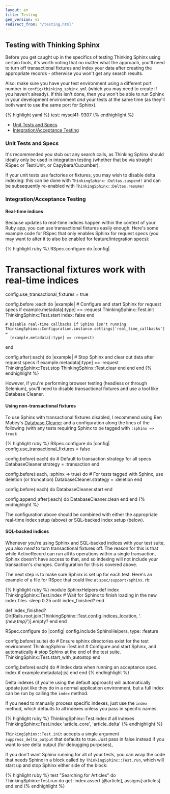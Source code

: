 ```yaml
---
layout: en
title: Testing
gem_version: v5
redirect_from: "/testing.html"
---
```


## Testing with Thinking Sphinx

Before you get caught up in the specifics of testing Thinking Sphinx using certain tools, it's worth noting that no matter what the approach, you'll need to turn off transactional fixtures and index your data after creating the appropriate records - otherwise you won't get any search results.

Also: make sure you have your test environment using a different port number in `config/thinking_sphinx.yml` (which you may need to create if you haven't already). If this isn't done, then you won't be able to run Sphinx in your development environment _and_ your tests at the same time (as they'll both want to use the same port for Sphinx).

{% highlight yaml %}
test:
  mysql41: 9307
{% endhighlight %}

* [Unit Tests and Specs](#unit_tests)
* [Integration/Acceptance Testing](#acceptance)

<h3 id="unit_tests">Unit Tests and Specs</h3>

It's recommended you stub out any search calls, as Thinking Sphinx should ideally only be used in integration testing (whether that be via straight RSpec or Test/Unit, or Capybara/Cucumber).

If your unit tests use factories or fixtures, you may wish to disable delta indexing: this can be done with `ThinkingSphinx::Deltas.suspend!` and can be subsequently re-enabled with `ThinkingSphinx::Deltas.resume!`

<h3 id="acceptance">Integration/Acceptance Testing</h3>

#### Real-time indices

Because updates to real-time indices happen within the context of your Ruby app, you can use transactional fixtures easily enough. Here's some example code for RSpec that only enables Sphinx for request specs (you may want to alter it to also be enabled for feature/integration specs):

{% highlight ruby %}
RSpec.configure do |config|
  # Transactional fixtures work with real-time indices
  config.use_transactional_fixtures = true

  config.before :each do |example|
    # Configure and start Sphinx for request specs
    if example.metadata[:type] == :request
      ThinkingSphinx::Test.init
      ThinkingSphinx::Test.start index: false
    end

    # Disable real-time callbacks if Sphinx isn't running
    ThinkingSphinx::Configuration.instance.settings['real_time_callbacks'] =
      (example.metadata[:type] == :request)
  end

  config.after(:each) do |example|
    # Stop Sphinx and clear out data after request specs
    if example.metadata[:type] == :request
      ThinkingSphinx::Test.stop
      ThinkingSphinx::Test.clear
    end
  end
end
{% endhighlight %}

However, if you're performing browser testing (headless or through Selenium), you'll need to disable transactional fixtures and use a tool like Database Cleaner.

#### Using non-transactional fixtures

To use Sphinx with transactional fixtures disabled, I recommend using Ben Mabey's [Database Cleaner](https://github.com/DatabaseCleaner/database_cleaner) and a configuration along the lines of the following (with any tests requiring Sphinx to be tagged with `:sphinx => true`):

{% highlight ruby %}
RSpec.configure do |config|
  config.use_transactional_fixtures = false

  config.before(:each) do
    # Default to transaction strategy for all specs
    DatabaseCleaner.strategy = :transaction
  end

  config.before(:each, :sphinx => true) do
    # For tests tagged with Sphinx, use deletion (or truncation)
    DatabaseCleaner.strategy = :deletion
  end

  config.before(:each) do
    DatabaseCleaner.start
  end

  config.append_after(:each) do
    DatabaseCleaner.clean
  end
end
{% endhighlight %}

The configuration above should be combined with either the appropriate real-time index setup (above) or SQL-backed index setup (below).

#### SQL-backed indices

Whenever you're using Sphinx and SQL-backed indices with your test suite, you also _need_ to turn transactional fixtures off. The reason for this is that while ActiveRecord can run all its operations within a single transaction, Sphinx doesn't have access to that, and so indexing will not include your transaction's changes. Configuration for this is covered above.

The next step is to make sure Sphinx is set up for each test. Here's an example of a file for RSpec that could live at `spec/support/sphinx.rb`:

{% highlight ruby %}
module SphinxHelpers
  def index
    ThinkingSphinx::Test.index
    # Wait for Sphinx to finish loading in the new index files.
    sleep 0.25 until index_finished?
  end

  def index_finished?
    Dir[Rails.root.join(ThinkingSphinx::Test.config.indices_location, '*.{new,tmp}*')].empty?
  end
end

RSpec.configure do |config|
  config.include SphinxHelpers, type: :feature

  config.before(:suite) do
    # Ensure sphinx directories exist for the test environment
    ThinkingSphinx::Test.init
    # Configure and start Sphinx, and automatically
    # stop Sphinx at the end of the test suite.
    ThinkingSphinx::Test.start_with_autostop
  end

  config.before(:each) do
    # Index data when running an acceptance spec.
    index if example.metadata[:js]
  end
end
{% endhighlight %}

Delta indexes (if you're using the default approach) will automatically update just like they do in a normal application environment, but a full index can be run by calling the `index` method.

If you need to manually process specific indexes, just use the `index` method, which defaults to all indexes unless you pass in specific names.

{% highlight ruby %}
ThinkingSphinx::Test.index # all indexes
ThinkingSphinx::Test.index 'article_core', 'article_delta'
{% endhighlight %}

`ThinkingSphinx::Test.init` accepts a single argument `suppress_delta_output` that defaults to true. Just pass in false instead if you want to see delta output (for debugging purposes),

If you don't want Sphinx running for all of your tests, you can wrap the code that needs Sphinx in a block called by `ThinkingSphinx::Test.run`, which will start up and stop Sphinx either side of the block:

{% highlight ruby %}
test "Searching for Articles" do
  ThinkingSphinx::Test.run do
    get :index
    assert [@article], assigns[:articles]
  end
end
{% endhighlight %}
